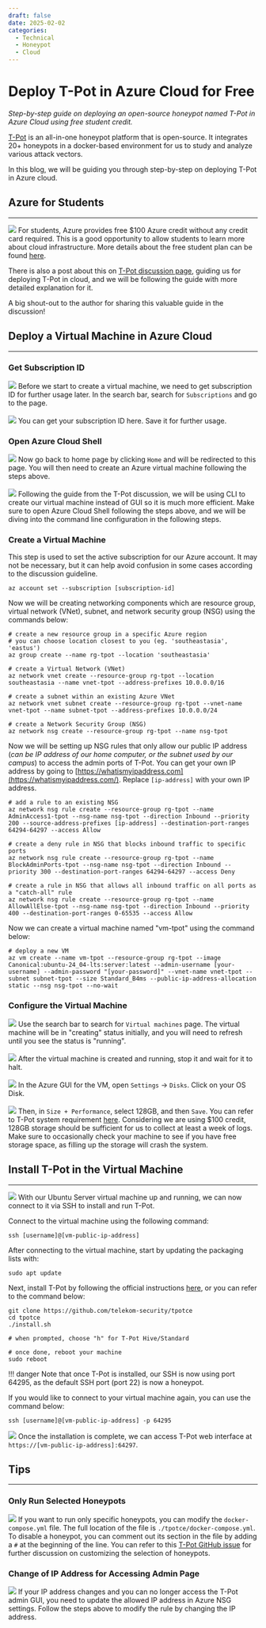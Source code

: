 ```yaml
---
draft: false 
date: 2025-02-02
categories:
  - Technical
  - Honeypot
  - Cloud
---
```


# Deploy T-Pot in Azure Cloud for Free
*Step-by-step guide on deploying an open-source honeypot named T-Pot in Azure Cloud using free student credit.*
<!-- more -->

[T-Pot](https://github.com/telekom-security/tpotce) is an all-in-one honeypot platform that is open-source. It integrates 20+ honeypots in a docker-based environment for us to study and analyze various attack vectors.
  
In this blog, we will be guiding you through step-by-step on deploying T-Pot in Azure cloud.

## Azure for Students
---
![](images/azure1.png)
For students, Azure provides free $100 Azure credit without any credit card required. This is a good opportunity to allow students to learn more about cloud infrastructure. More details about the free student plan can be found [here](https://azure.microsoft.com/en-us/free/students/).

There is also a post about this on [T-Pot discussion page](https://github.com/telekom-security/tpotce/discussions/1710), guiding us for deploying T-Pot in cloud, and we will be following the guide with more detailed explanation for it.  

A big shout-out to the author for sharing this valuable guide in the discussion!

## Deploy a Virtual Machine in Azure Cloud
---
### Get Subscription ID
![](images/azure4.png)
Before we start to create a virtual machine, we need to get subscription ID for further usage later. In the search bar, search for `Subscriptions` and go to the page. <br>   
![](images/azure5.png)
You can get your subscription ID here. Save it for further usage. <br>   
### Open Azure Cloud Shell
![](images/azure2.png)
Now go back to home page by clicking `Home` and will be redirected to this page. You will then need to create an Azure virtual machine following the steps above. <br>   
![](images/azure3.png)
Following the guide from the T-Pot discussion, we will be using CLI to create our virtual machine instead of GUI so it is much more efficient. Make sure to open Azure Cloud Shell following the steps above, and we will be diving into the command line configuration in the following steps. 

### Create a Virtual Machine
This step is used to set the active subscription for our Azure account. It may not be necessary, but it can help avoid confusion in some cases according to the discussion guideline.
```
az account set --subscription [subscription-id]
```

Now we will be creating networking components which are resource group, virtual network (VNet), subnet, and network security group (NSG) using the commands below:

```
# create a new resource group in a specific Azure region
# you can choose location closest to you (eg. 'southeastasia', 'eastus')
az group create --name rg-tpot --location 'southeastasia'

# create a Virtual Network (VNet)
az network vnet create --resource-group rg-tpot --location southeastasia --name vnet-tpot --address-prefixes 10.0.0.0/16

# create a subnet within an existing Azure VNet
az network vnet subnet create --resource-group rg-tpot --vnet-name vnet-tpot --name subnet-tpot --address-prefixes 10.0.0.0/24

# create a Network Security Group (NSG)
az network nsg create --resource-group rg-tpot --name nsg-tpot
```

Now we will be setting up NSG rules that only allow our public IP address (*can be IP address of our home computer, or the subnet used by our campus*) to access the admin ports of T-Pot. You can get your own IP address by going to [https://whatismyipaddress.com](https://whatismyipaddress.com/). Replace `[ip-address]` with your own IP address.
```
# add a rule to an existing NSG
az network nsg rule create --resource-group rg-tpot --name AdminAccess1-tpot --nsg-name nsg-tpot --direction Inbound --priority 200 --source-address-prefixes [ip-address] --destination-port-ranges 64294-64297 --access Allow

# create a deny rule in NSG that blocks inbound traffic to specific ports
az network nsg rule create --resource-group rg-tpot --name BlockAdminPorts-tpot --nsg-name nsg-tpot --direction Inbound --priority 300 --destination-port-ranges 64294-64297 --access Deny

# create a rule in NSG that allows all inbound traffic on all ports as a "catch-all" rule
az network nsg rule create --resource-group rg-tpot --name AllowAllElse-tpot --nsg-name nsg-tpot --direction Inbound --priority 400 --destination-port-ranges 0-65535 --access Allow
```

Now we can create a virtual machine named "vm-tpot" using the command below:
```
# deploy a new VM
az vm create --name vm-tpot --resource-group rg-tpot --image Canonical:ubuntu-24_04-lts:server:latest --admin-username [your-username] --admin-password "[your-password]" --vnet-name vnet-tpot --subnet subnet-tpot --size Standard_B4ms --public-ip-address-allocation static --nsg nsg-tpot --no-wait
```

### Configure the Virtual Machine
![](images/azure6.png)
Use the search bar to search for `Virtual machines` page. The virtual machine will be in "creating" status initially, and you will need to refresh until you see the status is "running". <br>   
![](images/azure7.png)
After the virtual machine is created and running, stop it and wait for it to halt. <br>   
![](images/azure8.png)
In the Azure GUI for the VM, open `Settings` -> `Disks`. Click on your OS Disk. <br>   
![](images/azure9.png)
Then, in `Size + Performance`, select 128GB, and then `Save`. You can refer to T-Pot system requirement [here](https://github.com/telekom-security/tpotce/blob/master/README.md#system-requirements). Considering we are using $100 credit, 128GB storage should be sufficient for us to collect at least a week of logs. Make sure to occasionally check your machine to see if you have free storage space, as filling up the storage will crash the system.

## Install T-Pot in the Virtual Machine
---
![](images/azure10.png)
With our Ubuntu Server virtual machine up and running, we can now connect to it via SSH to install and run T-Pot.

Connect to the virtual machine using the following command:
```
ssh [username]@[vm-public-ip-address]
```

After connecting to the virtual machine, start by updating the packaging lists with:
```
sudo apt update
```

Next, install T-Pot by following the official instructions [here](https://github.com/telekom-security/tpotce?tab=readme-ov-file#get-and-install-t-pot), or you can refer to the command below:
```
git clone https://github.com/telekom-security/tpotce
cd tpotce
./install.sh

# when prompted, choose "h" for T-Pot Hive/Standard

# once done, reboot your machine
sudo reboot
```
!!! danger
    Note that once T-Pot is installed, our SSH is now using port 64295, as the default SSH port (port 22) is now a honeypot.  

If you would like to connect to your virtual machine again, you can use the command below:
```
ssh [username]@[vm-public-ip-address] -p 64295
```

![](images/azure12.png)
Once the installation is complete, we can access T-Pot web interface at
`https://[vm-public-ip-address]:64297`.

## Tips
---
### Only Run Selected Honeypots
![](images/azure11.png)
If you want to run only specific honeypots, you can modify the `docker-compose.yml` file. The full location of the file is `./tpotce/docker-compose.yml`. To disable a honeypot, you can comment out its section in the file by adding a `#` at the beginning of the line. You can refer to this [T-Pot GitHub issue](https://github.com/telekom-security/tpotce/issues/243) for further discussion on customizing the selection of honeypots.

### Change of IP Address for Accessing Admin Page
![](images/azure13.png)
If your IP address changes and you can no longer access the T-Pot admin GUI, you need to update the allowed IP address in Azure NSG settings. Follow the steps above to modify the rule by changing the IP address.